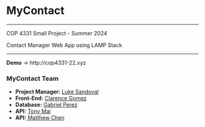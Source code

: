 # <h1> MyContact </h1> 
<hr>
<p>COP 4331 Small Project - Summer 2024</p>
<p>Contact Manager Web App using LAMP Stack</p>
<hr />
<b>Demo</b> &rarr; http://cop4331-22.xyz
<br />
<h3>MyContact Team</h3>
<ul>
  <li><b>Project Manager:</b> <a href="http://linkedin.com/in/luke-samuel-sandoval" target="_blank">Luke Sandoval</a> </li>
  <li><b>Front-End:</b> <a href="https://github.com/clarencevgomez" target="_blank">Clarence Gomez</a> </li>
  <li><b>Database:</b> <a href="https://github.com/GabrielFPerez" target="_blank">Gabriel Perez</a> </li>
  <li><b>API:</b> <a href="https://github.com/tm1273" target="_blank">Tony Mai</a></li>
  <li><b>API:</b><a href="https://github.com/AnimeKay" target="_blank"> Matthew Chen</a></li>
  <ul>
